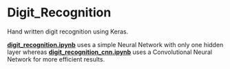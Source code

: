 # Digit_Recognition

Hand written digit recognition using Keras.

**[digit_recognition.ipynb](https://github.com/harshendrashah/Digit_Recognition/blob/master/digit_recognition.ipynb)** uses a simple Neural Network with only one hidden layer whereas **[digit_recognition_cnn.ipynb](https://github.com/harshendrashah/Digit_Recognition/blob/master/digit_recognition_cnn.ipynb)** uses a Convolutional Neural Network for more efficient results. 
